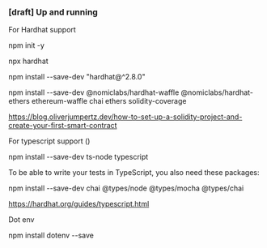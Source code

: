 ### [draft] Up and running

For Hardhat support

npm init -y

npx hardhat

npm install --save-dev "hardhat@^2.8.0"

npm install --save-dev @nomiclabs/hardhat-waffle @nomiclabs/hardhat-ethers ethereum-waffle chai  ethers solidity-coverage

https://blog.oliverjumpertz.dev/how-to-set-up-a-solidity-project-and-create-your-first-smart-contract


For typescript support ()

npm install --save-dev ts-node typescript

To be able to write your tests in TypeScript, you also need these packages:

npm install --save-dev chai @types/node @types/mocha @types/chai

https://hardhat.org/guides/typescript.html



Dot env 

npm install dotenv --save